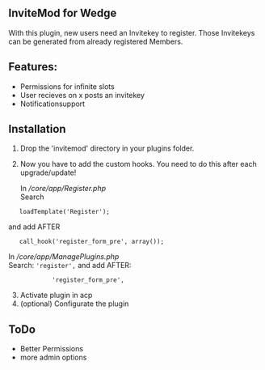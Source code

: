 InviteMod for Wedge
-------------------

With this plugin, new users need an Invitekey to register.
Those Invitekeys can be generated from already registered Members.


Features:
---------
 - Permissions for infinite slots
 - User recieves on x posts an invitekey
 - Notificationsupport


Installation
------------

1. Drop the 'invitemod' directory in your plugins folder.

2. Now you have to add the custom hooks. You need to do this after each upgrade/update!

   In */core/app/Register.php*<br> 
   Search 
````
   loadTemplate('Register');
````
   and add AFTER
````
   call_hook('register_form_pre', array());
````



   In */core/app/ManagePlugins.php*<br>
   Search:
   ``'register',``
   and add AFTER:
````
			'register_form_pre',
````

3. Activate plugin in acp
4. (optional) Configurate the plugin

ToDo
----

- Better Permissions
- more admin options

